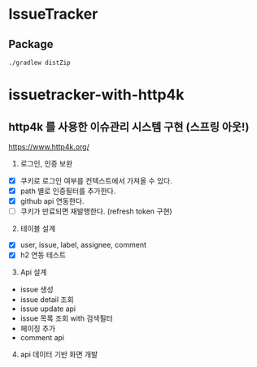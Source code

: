 # IssueTracker

## Package
```
./gradlew distZip
```

# issuetracker-with-http4k

## http4k 를 사용한 이슈관리 시스템 구현 (스프링 아웃!)
https://www.http4k.org/

1. 로그인, 인증 보완
- [X] 쿠키로 로그인 여부를 컨텍스트에서 가져올 수 있다.
- [X] path 별로 인증필터를 추가한다.
- [X] github api 연동한다.
- [ ] 쿠키가 만료되면 재발행한다. (refresh token 구현)

2. 테이블 설계
- [X] user, issue, label, assignee, comment
- [X] h2 연동 테스트

3. Api 설계
- issue 생성
- issue detail 조회
- issue update api
- issue 목록 조회 with 검색필터
- 페이징 추가
- comment api

4. api 데이터 기반 화면 개발
